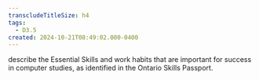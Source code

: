 ```yaml
---
transcludeTitleSize: h4
tags:
  - D3.5
created: 2024-10-21T08:49:02.000-0400
---
```

describe the Essential Skills and work habits that are important for success in computer studies, as identified in the Ontario Skills Passport.